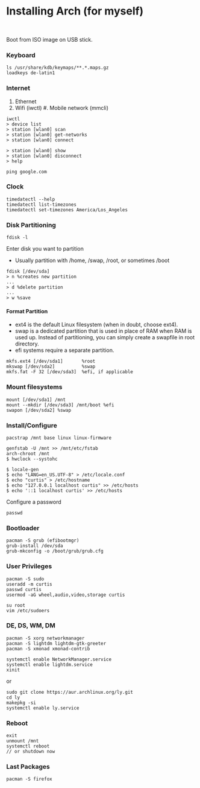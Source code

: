 
# Installing Arch (for myself)

<br>

Boot from ISO image on USB stick.

### Keyboard
```
ls /usr/share/kdb/keymaps/**.*.maps.gz
loadkeys de-latin1
```

### Internet
1. Ethernet
2. Wifi (iwctl)
#. Mobile network (mmcli)
```
iwctl
> device list
> station [wlan0] scan
> station [wlan0] get-networks
> station [wlan0] connect

> station [wlan0] show
> station [wlan0] disconnect
> help
```
```
ping google.com
```

### Clock
```
timedatectl --help
timedatectl list-timezones
timedatectl set-timezones America/Los_Angeles
```

### Disk Partitioning

```
fdisk -l
```
Enter disk you want to partition
- Usually partition with /home, /swap, /root, or sometimes /boot
```
fdisk [/dev/sda]
> n %creates new partition
...
> d %delete partition
...
> w %save
```

#### Format Partition
- ext4 is the default Linux filesystem (when in doubt, choose ext4).
- swap is a dedicated partition that is used in place of RAM when RAM is used up. Instead of partitioning, you can simply create a swapfile in root directory.
- efi systems require a separate partition.

```
mkfs.ext4 [/dev/sda1] 		%root
mkswap [/dev/sda2] 			%swap
mkfs.fat -F 32 [/dev/sda3] 	%efi, if applicable
```

### Mount filesystems
```
mount [/dev/sda1] /mnt
mount --mkdir [/dev/sda3] /mnt/boot %efi
swapon [/dev/sda2] %swap
```

### Install/Configure
```
pacstrap /mnt base linux linux-firmware
```
```
genfstab -U /mnt >> /mnt/etc/fstab
arch-chroot /mnt
$ hwclock --systohc
```
```
$ locale-gen
$ echo "LANG=en_US.UTF-8" > /etc/locale.conf
$ echo "curtis" > /etc/hostname
$ echo "127.0.0.1 localhost curtis" >> /etc/hosts
$ echo '::1 localhost curtis' >> /etc/hosts
```

Configure a password
```
passwd
```

### Bootloader
```
pacman -S grub (efibootmgr)
grub-install /dev/sda
grub-mkconfig -o /boot/grub/grub.cfg
```

### User Privileges
```
pacman -S sudo
useradd -m curtis
passwd curtis
usermod -aG wheel,audio,video,storage curtis

```
```
su root
vim /etc/sudoers
```

### DE, DS, WM, DM
```
pacman -S xorg networkmanager
pacman -S lightdm lightdm-gtk-greeter
pacman -S xmonad xmonad-contrib

```
```
systemctl enable NetworkManager.service
systemctl enable lightdm.service
xinit
```

or
```
sudo git clone https://aur.archlinux.org/ly.git
cd ly
makepkg -si
systemctl enable ly.service
```

### Reboot
```
exit
unmount /mnt
systemctl reboot
// or shutdown now
```


### Last Packages
```
pacman -S firefox 
```

